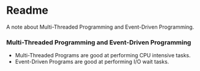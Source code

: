 # Readme
A note about Multi-Threaded Programming and Event-Driven Programming.

### Multi-Threaded Programming and Event-Driven Programming
- Multi-Threaded Programs are good at performing CPU intensive tasks.
- Event-Driven Programs are good at performing I/O wait tasks.
